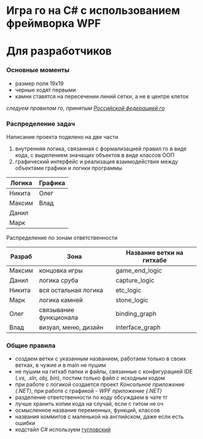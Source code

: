 # Игра го на C\# с использованием фреймворка WPF



# Для разработчиков

### Основные моменты

* размер поля 19x19
* черные ходят первыми
* камни ставятся на пересечении линий сетки, а не в центре клеток

*следуем правилам го, принятым [Российской федерацией го](https://gofederation.ru/pages/1007066320)*

### Распределение задач

Написание проекта поделено на две части
1. внутренняя логика, связанная с формализацией правил го в виде кода,
с выделением значащих объектов в виде классов ООП
2. графический интерфейс и реализация взаимодействия между
объектами графики и логики программы

| Логика | Графика |
| -------| ------- |
| Никита |  Олег   |
| Максим |  Влад   |
| Данил  |         |
| Марк   |         |

Распределение по зонам ответственности

| Разраб |          Зона            |  Название ветки на гитхабе |
| -------| ------------------------ | -------------------------- |
| Максим |   концовка игры          |   game_end_logic           |
| Данил  |   логика сруба           |   capture_logic            |
| Никита |   вся остальная логика   |   etc_logic                |
| Марк   |   логика камней          |   stone_logic              |
| Олег   |   связывание функционала |   binding_graph            |
| Влад   |   визуал, меню, дизайн   |   interface_graph          |

### Общие правила

* создаем ветки с указанным названием, 
работаем только в своих ветках, в чужие и в main не пушим
* не пушим на гитхаб папки и файлы, связанные с конфигурацией IDE
(*.vs, .sln, obj, bin*), постим только файл с исходным кодом
* при работе с логикой создается проект *Консольное приложение (.NET)*,
при работе с графикой - *WPF приложение (.NET)*  
* разделение ответственности по коду обсуждаем в чате тг
* лучше хранить копии кода на случай, если с гитом не оч
* осмысленное название переменных, функций, классов
* названия коммитов с маленькой на английском, даже если есть ошибки
* кодстайл C# используем [гугловский](https://learn.microsoft.com/ru-ru/dotnet/csharp/fundamentals/coding-style/coding-conventions)
